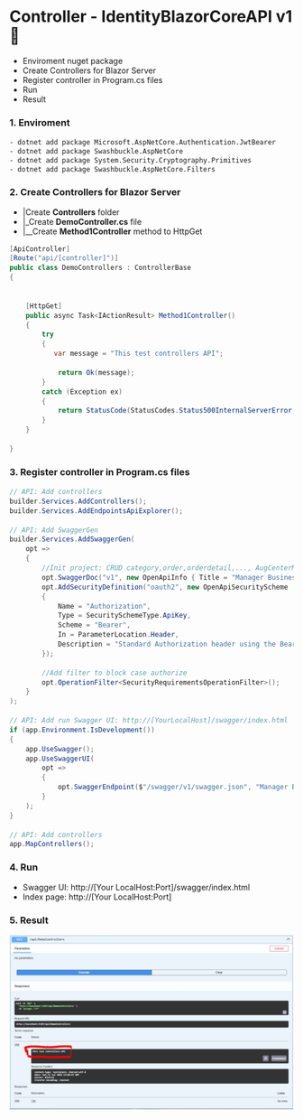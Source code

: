 <h1>Controller - IdentityBlazorCoreAPI v1 👋</h1>

- Enviroment nuget package
- Create Controllers for Blazor Server
- Register controller in Program.cs files
- Run
- Result

<h3>1. Enviroment</h3>
 
````
- dotnet add package Microsoft.AspNetCore.Authentication.JwtBearer 
- dotnet add package Swashbuckle.AspNetCore
- dotnet add package System.Security.Cryptography.Primitives
- dotnet add package Swashbuckle.AspNetCore.Filters
````

<h3>2. Create Controllers for Blazor Server</h3>

- |Create **Controllers** folder
- |_Create **DemoController.cs** file
- |__Create **Method1Controller** method to HttpGet 

```c#
[ApiController]
[Route("api/[controller]")]
public class DemoControllers : ControllerBase
{


    [HttpGet]
    public async Task<IActionResult> Method1Controller()
    {
        try
        {
           var message = "This test controllers API";

            return Ok(message);
        }
        catch (Exception ex)
        {
            return StatusCode(StatusCodes.Status500InternalServerError, ex.Message);
        }
    }

}
```

<h3>3. Register controller in Program.cs files</h3>

```c#
// API: Add controllers
builder.Services.AddControllers();
builder.Services.AddEndpointsApiExplorer();

// API: Add SwaggerGen
builder.Services.AddSwaggerGen(
    opt =>
    {
        //Init project: CRUD category,order,orderdetail,..., AugCenterModel
        opt.SwaggerDoc("v1", new OpenApiInfo { Title = "Manager Business", Version = "v1" });
        opt.AddSecurityDefinition("oauth2", new OpenApiSecurityScheme
        {
            Name = "Authorization",
            Type = SecuritySchemeType.ApiKey,
            Scheme = "Bearer",
            In = ParameterLocation.Header,
            Description = "Standard Authorization header using the Bearer scheme (\"bearer {token}\")"
        });

        //Add filter to block case authorize
        opt.OperationFilter<SecurityRequirementsOperationFilter>();
    }
);

// API: Add run Swagger UI: http://[YourLocalHost]/swagger/index.html
if (app.Environment.IsDevelopment())
{
    app.UseSwagger();
    app.UseSwaggerUI(
        opt =>
        {
            opt.SwaggerEndpoint($"/swagger/v1/swagger.json", "Manager Business API V1");
        }
    );
}

// API: Add controllers
app.MapControllers();
```

<h3>4. Run</h3>

- Swagger UI: http://[Your LocalHost:Port]/swagger/index.html
- Index page: http://[Your LocalHost:Port]

<h3>5. Result</h3>

![alt text](https://github.com/liuvt/IdentityBlazorCoreAPI/blob/main/Documents/Libraries/01_result.JPG)